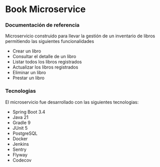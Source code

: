 # Book Microservice

### Documentación de referencia

Microservicio construido para llevar la gestión de un inventario de libros permitiendo las siguientes funcionalidades

* Crear un libro
* Consultar el detalle de un libro
* Listar todos los libros registrados
* Actualizar los libros registrados
* Eliminar un libro
* Prestar un libro

### Tecnologias

El microservicio fue desarrollado con las siguientes tecnologias:

* Spring Boot 3.4
* Java 21
* Gradle 9
* JUnit 5
* PostgreSQL
* Docker
* Jenkins
* Sentry
* Flyway
* Codecov

